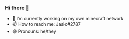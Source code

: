 ### Hi there 👋
- 🔭 I’m currently working on my own minecraft network
- 📫 How to reach me: Jasio#2787
- 😄 Pronouns: he/they

